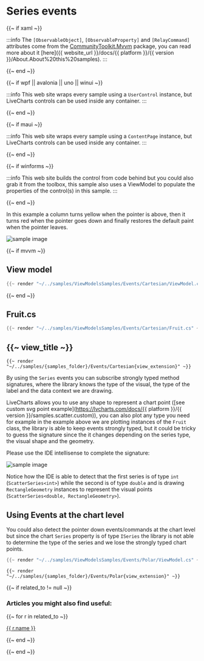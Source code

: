 # Series events

{{~ if xaml ~}}

:::info
The `[ObservableObject]`, `[ObservableProperty]` and `[RelayCommand]` attributes come from the 
[CommunityToolkit.Mvvm](https://www.nuget.org/packages/CommunityToolkit.Mvvm/) package, you can read more about it 
[here]({{ website_url }}/docs/{{ platform }}/{{ version }}/About.About%20this%20samples).
:::

{{~ end ~}}

{{~ if wpf || avalonia || uno || winui  ~}}

:::info
This web site wraps every sample using a `UserControl` instance, but LiveCharts controls can be used inside any container.
:::

{{~ end ~}}


{{~ if maui ~}}

:::info
This web site wraps every sample using a `ContentPage` instance, but LiveCharts controls can be used inside any container.
:::

{{~ end ~}}


{{~ if winforms ~}}

:::info
This web site builds the control from code behind but you could also grab it from the toolbox,
this sample also uses a ViewModel to populate the properties of the control(s) in this sample.
:::

{{~ end ~}}

In this example a column turns yellow when the pointer is above, then it turns red when the pointer goes down and finally
restores the default paint when the pointer leaves.

<div class="text-center sample-img">
    <img src="{{ assets_url }}/docs/{{ unique_name }}/result.gif" alt="sample image" />
</div>

{{~ if mvvm ~}}
## View model

```csharp
{{~ render "~/../samples/ViewModelsSamples/Events/Cartesian/ViewModel.cs" ~}}
```
{{~ end ~}}

## Fruit.cs

```csharp
{{~ render "~/../samples/ViewModelsSamples/Events/Cartesian/Fruit.cs" ~}}
```

## {{~ view_title ~}}

```
{{~ render "~/../samples/{samples_folder}/Events/Cartesian{view_extension}" ~}}
```

By using the `Series` events you can subscribe strongly typed method signatures, where the library knows the type of
the visual, the type of the label and the data context we are drawing.

LiveCharts allows you to use any shape to represent a chart point 
([see custom svg point example](https://lvcharts.com/docs/{{ platform }}/{{ version }}/samples.scatter.custom)), you can also
plot any type you need for example in the example above we are plotting instances of the `Fruit` class, the library is able
to keep events strongly typed, but it could be tricky to guess the signature since the it changes depending on the series type,
the visual shape and the geometry.

Please use the IDE intellisense to complete the signature:

<div class="text-center sample-img">
    <img src="{{ assets_url }}/docs/{{ unique_name }}/intellisense.gif" alt="sample image" />
</div>

Notice how the IDE is able to detect that the first series is of type `int` (`ScatterSeries<int>`) while the second is of 
type `double` and is drawing `RectangleGeometry` instances to represent the visual points (`ScatterSeries<double, RectangleGeometry>`).

## Using Events at the chart level

You could also detect the pointer down events/commands at the chart level but since the chart `Series` property is of type 
`ISeries` the library is not able to determine the type of the series and we lose the strongly typed chart points.

```csharp
{{~ render "~/../samples/ViewModelsSamples/Events/Polar/ViewModel.cs" ~}}
```

```
{{~ render "~/../samples/{samples_folder}/Events/Polar{view_extension}" ~}}
```

{{~ if related_to != null ~}}

### Articles you might also find useful:

{{~ for r in related_to ~}}

<div>
<a href="{{ compile this r.url }}">
{{ r.name }}
</a>
</div>

{{~ end ~}}

{{~ end ~}}
